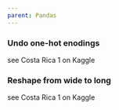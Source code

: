 ```yaml
---
parent: Pandas 
---
```


### Undo one-hot enodings
see Costa Rica 1 on Kaggle

### Reshape from wide to long
see Costa Rica 1 on Kaggle